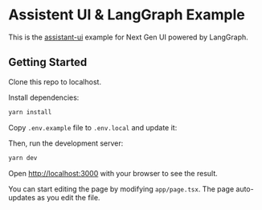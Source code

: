 # Assistent UI & LangGraph Example

This is the [assistant-ui](https://github.com/Yonom/assistant-ui) example for Next Gen UI powered by LangGraph.

## Getting Started

Clone this repo to localhost.

Install dependencies:

```bash
yarn install
```

Copy `.env.example` file to `.env.local` and update it:

Then, run the development server:

```bash
yarn dev
```

Open [http://localhost:3000](http://localhost:3000) with your browser to see the result. 

You can start editing the page by modifying `app/page.tsx`. The page auto-updates as you edit the file.
